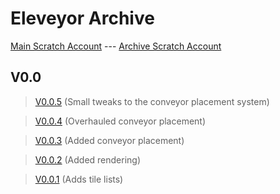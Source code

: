 # Eleveyor Archive
[Main Scratch Account](https://scratch.mit.edu/users/C3aca/) --- [Archive Scratch Account](https://scratch.mit.edu/users/C3aca_Archive/)


## V0.0

> [V0.0.5](https://scratch.mit.edu/projects/807863095/) (Small tweaks to the conveyor placement system)

> [V0.0.4](https://scratch.mit.edu/projects/807623333/) (Overhauled conveyor placement)

> [V0.0.3](https://scratch.mit.edu/projects/807043107/) (Added conveyor placement)

> [V0.0.2](https://scratch.mit.edu/projects/807042798/) (Added rendering)

> [V0.0.1](https://scratch.mit.edu/projects/806673308/) (Adds tile lists)

